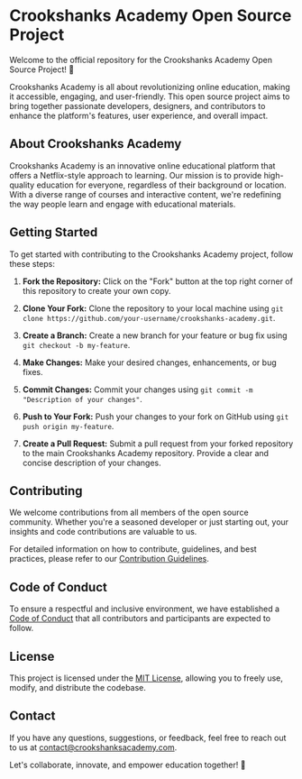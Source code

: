 # Crookshanks Academy Open Source Project

Welcome to the official repository for the Crookshanks Academy Open Source Project! 🚀

Crookshanks Academy is all about revolutionizing online education, making it accessible, engaging, and user-friendly. This open source project aims to bring together passionate developers, designers, and contributors to enhance the platform's features, user experience, and overall impact.

## About Crookshanks Academy

Crookshanks Academy is an innovative online educational platform that offers a Netflix-style approach to learning. Our mission is to provide high-quality education for everyone, regardless of their background or location. With a diverse range of courses and interactive content, we're redefining the way people learn and engage with educational materials.

## Getting Started

To get started with contributing to the Crookshanks Academy project, follow these steps:

1. **Fork the Repository:** Click on the "Fork" button at the top right corner of this repository to create your own copy.

2. **Clone Your Fork:** Clone the repository to your local machine using `git clone https://github.com/your-username/crookshanks-academy.git`.

3. **Create a Branch:** Create a new branch for your feature or bug fix using `git checkout -b my-feature`.

4. **Make Changes:** Make your desired changes, enhancements, or bug fixes.

5. **Commit Changes:** Commit your changes using `git commit -m "Description of your changes"`.

6. **Push to Your Fork:** Push your changes to your fork on GitHub using `git push origin my-feature`.

7. **Create a Pull Request:** Submit a pull request from your forked repository to the main Crookshanks Academy repository. Provide a clear and concise description of your changes.

## Contributing

We welcome contributions from all members of the open source community. Whether you're a seasoned developer or just starting out, your insights and code contributions are valuable to us.

For detailed information on how to contribute, guidelines, and best practices, please refer to our [Contribution Guidelines](CONTRIBUTING.md).

## Code of Conduct

To ensure a respectful and inclusive environment, we have established a [Code of Conduct](CODE_OF_CONDUCT.md) that all contributors and participants are expected to follow.

## License

This project is licensed under the [MIT License](LICENSE), allowing you to freely use, modify, and distribute the codebase.

## Contact

If you have any questions, suggestions, or feedback, feel free to reach out to us at [contact@crookshanksacademy.com](mailto:contact@crookshanksacademy.com).

Let's collaborate, innovate, and empower education together! 🌟
